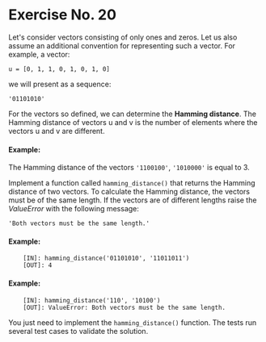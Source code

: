 # Exercise No. 20

Let's consider vectors consisting of only ones and zeros. Let us also assume an additional convention for representing such a vector. For example, a vector:

    u = [0, 1, 1, 0, 1, 0, 1, 0]


we will present as a sequence:

    '01101010'


For the vectors so defined, we can determine the **Hamming distance**. The Hamming distance of vectors u and v is the number of elements where the vectors u and v are different.


#### Example: 

The Hamming distance of the vectors `'1100100'`, `'1010000'` is equal to 3.


Implement a function called `hamming_distance()` that returns the Hamming distance of two vectors. To calculate the Hamming distance, the vectors must be of the same length. If the vectors are of different lengths raise the *ValueError* with the following message:

`'Both vectors must be the same length.'`


#### Example:

```
    [IN]: hamming_distance('01101010', '11011011')
    [OUT]: 4
```


#### Example:

```
    [IN]: hamming_distance('110', '10100')
    [OUT]: ValueError: Both vectors must be the same length.
```

You just need to implement the `hamming_distance()` function. The tests run several test cases to validate the solution.
